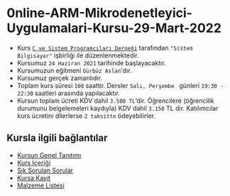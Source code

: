 # 0nline-ARM-Mikrodenetleyici-Uygulamalari-Kursu-29-Mart-2022

+ Kurs [`C ve Sistem Programcıları Derneği`](http://www.csystem.org/) tarafından `"Sistem Bilgisayar"` işbirliği ile düzenlenmektedir.
+ Kursumuz `24 Haziran 2021` tarihinde başlayacaktır.
+ Kursumuzun eğitmeni `Gürbüz Aslan`'dır.
+ Kursumuz gerçek zamanlıdır.
+ Toplam kurs süresi `100` saattir. Dersler `Salı, Perşembe ` günleri `19:30 - 22:30` saatleri arasında yapılacaktır.
+ Kursun toplam ücreti KDV dahil `3.500 TL`‘dir. Öğrencilere (öğrencilik durumunu belgelemeleri kaydıyla) KDV dahil `3.150` TL dir. Katılımcılar kurs ücretini dilerlerse `2 taksitte` ödeyebilirler.

## Kursla ilgili bağlantılar
+ [Kursun Genel Tanıtımı](https://github.com/CSD-1993/Online-ARM-Mikrodenetleyici-Uygulamalari-Kursu-Haziran-2021/blob/main/kurs_tanitimi.md)
+ [Kurs İçeriği](https://github.com/CSD-1993/Online-ARM-Mikrodenetleyici-Uygulamalari-Kursu-Haziran-2021/blob/main/kurs_icerigi.md)
+ [Sık Sorulan Sorular](https://github.com/CSD-1993/Online-ARM-Mikrodenetleyici-Uygulamalari-Kursu-Haziran-2021/blob/main/sss.md)
+ [Kursa Kayıt]( https://zoom.us/meeting/register/tJMqd-qsqTMjEtRU0HlVWEa_kTHP-DJeWHcI)
+ [Malzeme Listesi]( https://github.com/CSD-1993/Online-ARM-Mikrodenetleyici-Uygulamalari-Kursu-Haziran-2021/blob/main/malzemelistesi.md)
